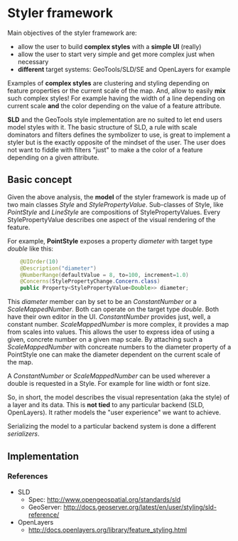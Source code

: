 # Styler framework

Main objectives of the styler framework are:

  - allow the user to build **complex styles** with a **simple UI** (really)
  - allow the user to start very simple and get more complex just when necessary
  - **different** target systems: GeoTools/SLD/SE and OpenLayers for example 

Examples of **complex styles** are clustering and styling depending on feature properties or the current scale of the map. And, allow to easily **mix** such complex styles! For example having the width of a line depending on current scale **and** the color depending on the value of a feature attribute.

**SLD** and the GeoTools style implementation are no suited to let end users model styles with it. The basic structure of SLD, a rule with scale dominators and filters defines the symbolizer to use, is great to implement a styler but is the exactly opposite of the mindset of the user. The user does not want to fiddle with filters "just" to make a the color of a feature depending on a given attribute.

## Basic concept

Given the above analysis, the **model** of the styler framework is made up of two main classes *Style* and *StylePropertyValue*. Sub-classes of Style, like *PointStyle* and *LineStyle* are compositions of StylePropertyValues. Every StylePropertyValue describes one aspect of the visual rendering of the feature. 

For example, **PointStyle** exposes a property *diameter* with target type *double* like this:

```java
    @UIOrder(10)
    @Description("diameter")
    @NumberRange(defaultValue = 8, to=100, increment=1.0)
    @Concerns(StylePropertyChange.Concern.class)
    public Property<StylePropertyValue<Double>> diameter;
```

This *diameter* member can by set to be an *ConstantNumber* or a *ScaleMappedNumber*. Both can operate on the target type *double*. Both have their own editor in the UI. *ConstantNumber* provides just, well, a constant number. *ScaleMappedNumber* is more complex, it provides a map from scales into values. This allows the user to express idea of using a given, concrete number on a given map scale. By attaching such a *ScaleMappedNumber* with concreate numbers to the diameter property of a PointStyle one can make the diameter dependent on the current scale of the map.

A *ConstantNumber* or *ScaleMappedNumber* can be used wherever a double is requested in a Style. For example for line width or font size.

So, in short, the model describes the visual representation (aka the style) of a layer and its data. This is **not tied** to any particular backend (SLD, OpenLayers). It rather models the "user experience" we want to achieve.

Serializing the model to a particular backend system is done a different *serializers*.

## Implementation

### References

- SLD 
  - Spec: http://www.opengeospatial.org/standards/sld
  - GeoServer: http://docs.geoserver.org/latest/en/user/styling/sld-reference/
- OpenLayers
  - http://docs.openlayers.org/library/feature_styling.html


